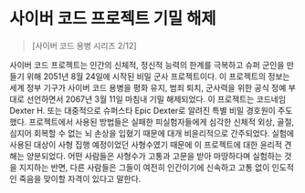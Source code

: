 # 사이버 코드 프로젝트 기밀 해제
> [사이버 코드 용병 시리즈 2/12]

사이버 코드 프로젝트는 인간의 신체적, 정신적 능력의 한계를 극복하고 슈퍼 군인을 만들기 위해 2051년 8월 24일에 시작된 비밀 군사 프로젝트이다. 
이 프로젝트의 정보는 세계 정부 기구가 사이버 코드 용병을 평화 유지, 범죄 퇴치, 군사력을 위한 공식 정예 부대로 선언하면서 2067년 3월 11일 
마침내 기밀 해제되었다. 이 프로젝트는 코드네임 Dexter H. 또는 대중적으로 슈퍼스타 Epic Dexter로 알려진 특별 비밀 경호원이 주도했다. 
프로젝트에서 사용된 방법들은 실패한 피실험자들에게 심각한 신체적 외상, 골절, 심지어 회복할 수 없는 뇌 손상을 입혔기 때문에 대개 비윤리적으로 
간주되었다. 실험에 사용된 대상이 사형 집행 예정이었던 사형수였기 때문에 이 프로젝트에 대한 윤리적 견해는 양분되었다. 어떤 사람들은 사형수가 
고통과 고문을 받아 마땅하다며 실험하는 것을 지지하는 반면, 다른 사람들은 그들이 여전히 인간이기에 신속하고 고통 없이 인도적인 죽음을 맞이할 
자격이 있다고 말한다.
